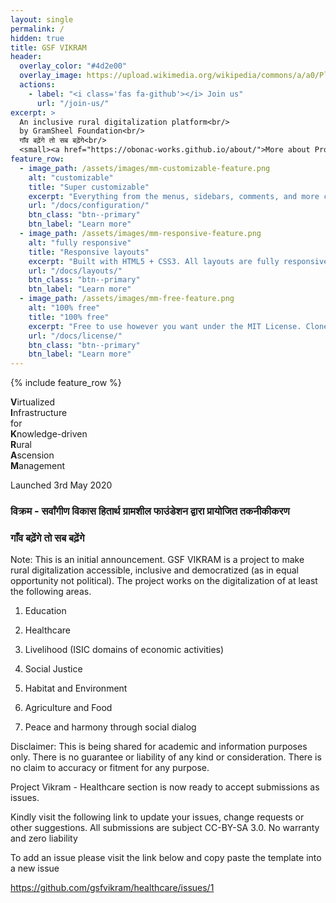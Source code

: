 ```yaml
---
layout: single
permalink: /
hidden: true
title: GSF VIKRAM
header:
  overlay_color: "#4d2e00"
  overlay_image: https://upload.wikimedia.org/wikipedia/commons/a/a0/Ploughing_with_cattle_in_West_Bengal.jpg
  actions:
    - label: "<i class='fas fa-github'></i> Join us"
      url: "/join-us/"
excerpt: >
  An inclusive rural digitalization platform<br/>
  by GramSheel Foundation<br/>
  गाँव बढ़ेंगे तो सब बढ़ेंगे<br/>
  <small><a href="https://obonac-works.github.io/about/">More about Project VIKRAM</a></small>
feature_row:
  - image_path: /assets/images/mm-customizable-feature.png
    alt: "customizable"
    title: "Super customizable"
    excerpt: "Everything from the menus, sidebars, comments, and more can be configured or set with YAML Front Matter."
    url: "/docs/configuration/"
    btn_class: "btn--primary"
    btn_label: "Learn more"
  - image_path: /assets/images/mm-responsive-feature.png
    alt: "fully responsive"
    title: "Responsive layouts"
    excerpt: "Built with HTML5 + CSS3. All layouts are fully responsive with helpers to augment your content."
    url: "/docs/layouts/"
    btn_class: "btn--primary"
    btn_label: "Learn more"
  - image_path: /assets/images/mm-free-feature.png
    alt: "100% free"
    title: "100% free"
    excerpt: "Free to use however you want under the MIT License. Clone it, fork it, customize it... whatever!"
    url: "/docs/license/"
    btn_class: "btn--primary"
    btn_label: "Learn more"      
---
```


{% include feature_row %}

<b>V</b>irtualized         <br>
<b>I</b>nfrastructure      <br>
    for                    <br>
<b>K</b>nowledge-driven    <br> 
<b>R</b>ural               <br>
<b>A</b>scension           <br>
<b>M</b>anagement          <br>

Launched 3rd May 2020

### विक्रम - सर्वांगीण विकास हितार्थ ग्रामशील फाउंडेशन द्वारा प्रायोजित तकनीकीकरण

### गाँव बढ़ेंगे तो सब बढ़ेंगे

Note: This is an initial announcement. GSF VIKRAM is a project to make rural digitalization accessible, inclusive and democratized (as in equal opportunity not political). The project works on the digitalization of at least the  following areas.

1. Education

2. Healthcare

3. Livelihood (ISIC domains of economic activities)

4. Social Justice

5. Habitat and Environment

6. Agriculture and Food

7. Peace and harmony through social dialog 

Disclaimer: This is being shared for academic and information purposes only. There is no guarantee or liability of any kind or consideration. There is no claim to accuracy or fitment for any purpose.

Project Vikram - Healthcare section is now ready to accept submissions as issues.

Kindly visit the following link to update your issues, change requests or other suggestions. All submissions are subject CC-BY-SA 3.0. No warranty and zero liability

To add an issue please visit the link below and copy paste the template into a new issue

https://github.com/gsfvikram/healthcare/issues/1
